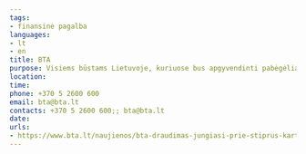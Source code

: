 ```yaml
---
tags:
- finansinė pagalba
languages:
- lt
- en
title: BTA
purpose: Visiems būstams Lietuvoje, kuriuose bus apgyvendinti pabėgėliai iš Ukrainos, bendrovė suteiks nemokamą gyventojų turto draudimo paslaugą. Šis draudimas galios susisiekus su įmone ir veiks nuo pabėgėlių įsikėlimo į patalpas.
location: 
time: 
phone: +370 5 2600 600
email: bta@bta.lt
contacts: +370 5 2600 600;; bta@bta.lt
date: 
urls:
- https://www.bta.lt/naujienos/bta-draudimas-jungiasi-prie-stiprus-kartu-nemokamai-draus-turta-skirta-ukrainos-karo-pabegeliams
---
```

